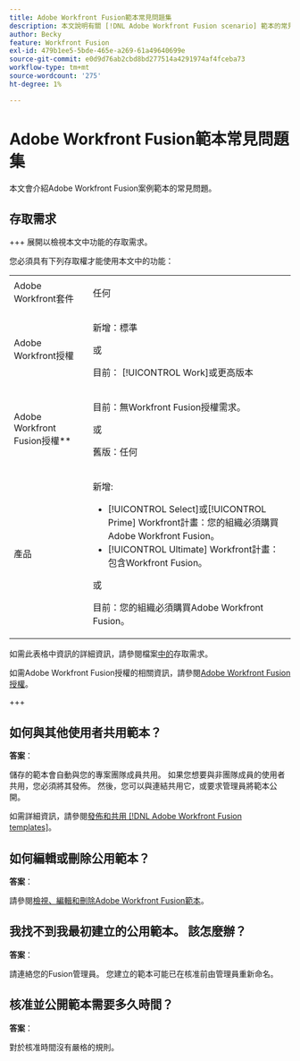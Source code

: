 ```yaml
---
title: Adobe Workfront Fusion範本常見問題集
description: 本文說明有關 [!DNL Adobe Workfront Fusion scenario] 範本的常見問題。
author: Becky
feature: Workfront Fusion
exl-id: 479b1ee5-5bde-465e-a269-61a49640699e
source-git-commit: e0d9d76ab2cbd8bd277514a4291974af4fceba73
workflow-type: tm+mt
source-wordcount: '275'
ht-degree: 1%

---
```


# Adobe Workfront Fusion範本常見問題集

本文會介紹Adobe Workfront Fusion案例範本的常見問題。

## 存取需求

+++ 展開以檢視本文中功能的存取需求。

您必須具有下列存取權才能使用本文中的功能：

<table style="table-layout:auto">
 <col> 
 <col> 
 <tbody> 
  <tr> 
   <td role="rowheader">Adobe Workfront套件</td> 
   <td> <p>任何</p> </td> 
  </tr> 
  <tr data-mc-conditions=""> 
   <td role="rowheader">Adobe Workfront授權</td> 
   <td> <p>新增：標準</p><p>或</p><p>目前： [!UICONTROL Work]或更高版本</p> </td> 
  </tr> 
  <tr> 
   <td role="rowheader">Adobe Workfront Fusion授權**</td> 
   <td>
   <p>目前：無Workfront Fusion授權需求。</p>
   <p>或</p>
   <p>舊版：任何 </p>
   </td> 
  </tr> 
  <tr> 
   <td role="rowheader">產品</td> 
   <td>
   <p>新增:</p> <ul><li>[!UICONTROL Select]或[!UICONTROL Prime] Workfront計畫：您的組織必須購買Adobe Workfront Fusion。</li><li>[!UICONTROL Ultimate] Workfront計畫：包含Workfront Fusion。</li></ul>
   <p>或</p>
   <p>目前：您的組織必須購買Adobe Workfront Fusion。</p>
   </td> 
  </tr>
 </tbody> 
</table>

如需此表格中資訊的詳細資訊，請參閱檔案[中的](/help/workfront-fusion/references/licenses-and-roles/access-level-requirements-in-documentation.md)存取需求。

如需Adobe Workfront Fusion授權的相關資訊，請參閱[Adobe Workfront Fusion授權](/help/workfront-fusion/set-up-and-manage-workfront-fusion/licensing-operations-overview/license-automation-vs-integration.md)。

+++

## 如何與其他使用者共用範本？

**答案**：

儲存的範本會自動與您的專案團隊成員共用。 如果您想要與非團隊成員的使用者共用，您必須將其發佈。 然後，您可以與連結共用它，或要求管理員將範本公開。

如需詳細資訊，請參閱[發佈和共用 [!DNL Adobe Workfront Fusion templates]](/help/workfront-fusion/create-and-manage-templates/publish-and-share-fusion-templates.md)。

## 如何編輯或刪除公用範本？

**答案**：

請參閱[檢視、編輯和刪除Adobe Workfront Fusion範本](/help/workfront-fusion/create-and-manage-templates/view-edit-and-delete-fusion-templates.md)。

## 我找不到我最初建立的公用範本。 該怎麼辦？

**答案**：

請連絡您的Fusion管理員。 您建立的範本可能已在核准前由管理員重新命名。

## 核准並公開範本需要多久時間？

**答案**：

對於核准時間沒有嚴格的規則。
